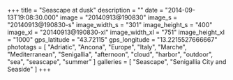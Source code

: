 +++
title = "Seascape at dusk"
description = ""
date = "2014-09-13T19:08:30.000"
image = "20140913@190830"
image_s = "20140913@190830-s"
image_width_s = "301"
image_height_s = "400"
image_xl = "20140913@190830-xl"
image_width_xl = "751"
image_height_xl = "1000"
gps_latitude = "43.72115"
gps_longitude = "13.2215527666667"
phototags = [ "Adriatic", "Ancona", "Europe", "Italy", "Marche", "Mediterranean", "Senigallia", "afternoon", "cloud", "harbor", "outdoor", "sea", "seascape", "summer" ]
galleries = [ "Seascape", "Senigallia City and Seaside" ]
+++
